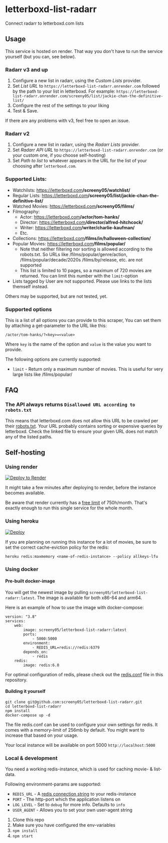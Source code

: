 # letterboxd-list-radarr

Connect radarr to letterboxd.com lists

## Usage

This service is hosted on render. That way you don't have to run the service yourself (but you can, see below).

### Radarr v3 and up

1. Configure a new list in radarr, using the _Custom Lists_ provider.
2. Set _List URL_ to `https://letterboxd-list-radarr.onrender.com` followed by the path to your list in letterboxd. For example: `https://letterboxd-list-radarr.onrender.com/screeny05/list/jackie-chan-the-definitive-list/`
3. Configure the rest of the settings to your liking
4. Test & Save.

If there are any problems with v3, feel free to open an issue.

### Radarr v2

1. Configure a new list in radarr, using the _Radarr Lists_ provider.
2. Set _Radarr API URL_ to `https://letterboxd-list-radarr.onrender.com` (or your custom one, if you choose self-hosting)
3. Set _Path to list_ to whatever appears in the URL for the list of your choosing after `letterboxd.com`.

### Supported Lists:

-   Watchilsts: https://letterboxd.com<b>/screeny05/watchlist/</b>
-   Regular Lists: https://letterboxd.com<b>/screeny05/list/jackie-chan-the-definitive-list/</b>
-   Watched Movies: https://letterboxd.com<b>/screeny05/films/</b>
-   Filmography:
    -   Actor: https://letterboxd.com<b>/actor/tom-hanks/</b>
    -   Director: https://letterboxd.com<b>/director/alfred-hitchcock/</b>
    -   Writer: https://letterboxd.com<b>/writer/charlie-kaufman/</b>
    -   Etc.
-   Collections: https://letterboxd.com<b>/films/in/halloween-collection/</b>
-   Popular Movies: https://letterboxd.com<b>/films/popular/</b>
    -   Note that neither filtering nor sorting is allowed according to the robots.txt. So URLs like /films/popular/genre/action, /films/popular/decade/2020s /films/by/release, etc. are not supported
    -   This list is limited to 10 pages, so a maximum of 720 movies are returned. You can limit this number with the `limit`-option
-   Lists tagged by User are not supported. Please use links to the lists themself instead.

Others may be supported, but are not tested, yet.

### Supported options

This is a list of all options you can provide to this scraper, You can set them by attaching a get-parameter to the URL like this:

`/actor/tom-hanks/?<key>=<value>`

Where `key` is the name of the option and `value` is the value you want to provide.

The following options are currently supported:

-   `limit` - Return only a maximum number of movies. This is useful for very large lists like /films/popular/

## FAQ

### The API always returns `Disallowed URL according to robots.txt`

This means that letterboxd.com does not allow this URL to be crawled per their [robots.txt](https://letterboxd.com/robots.txt). Your URL probably contains sorting or expensive queries by letterboxd. Check the linked file to ensure your given URL does not match any of the listed paths.

## Self-hosting

### Using render

[![Deploy to Render](https://render.com/images/deploy-to-render-button.svg)](https://render.com/deploy)

It might take a few minutes after deploying to render, before the instance becomes available.

Be aware that render currently has a [free limit](https://render.com/docs/free) of 750h/month. That's exactly enough to run this single service for the whole month.

### Using heroku

[![Deploy](https://www.herokucdn.com/deploy/button.svg)](https://heroku.com/deploy)

If you are planning on running this instance for a lot of movies, be sure to set the correct cache-eviction policy for the redis:

```
heroku redis:maxmemory <name-of-redis-instance> --policy allkeys-lfu
```

### Using docker

#### Pre-built docker-image

You will get the newest image by pulling `screeny05/letterboxd-list-radarr:latest`. The image is available for both x86-64 and arm64.

Here is an example of how to use the image with docker-compose:

```
version: "3.8"
services:
    web:
        image: screeny05/letterboxd-list-radarr:latest
        ports:
            - 5000:5000
        environment:
            - REDIS_URL=redis://redis:6379
        depends_on:
            - redis
    redis:
        image: redis:6.0
```

For optimal configuration of redis, please check out the [redis.conf](redis.conf) file in this repository.

#### Building it yourself

```
git clone git@github.com:screeny05/letterboxd-list-radarr.git
cd letterboxd-list-radarr
npm install
docker-compose up -d
```

The file redis.conf can be used to configure your own settings for redis. It comes with a memory-limit of 256mb by default. You might want to increase that based on your usage.

Your local instance will be available on port 5000 `http://localhost:5000`

### Local & development

You need a working redis-instance, which is used for caching movie- & list-data.

Following environment-params are supported:

-   `REDIS_URL` - A [redis connection string](https://github.com/ServiceStack/ServiceStack.Redis#redis-connection-strings) to your redis-instance
-   `PORT` - The http-port which the application listens on
-   `LOG_LEVEL` - Set to `debug` for more info. Defaults to `info`
-   `USER_AGENT` - Allows you to set your own user-agent string

1. Clone this repo
2. Make sure you have configured the env-variables
3. `npm install`
4. `npm start`
